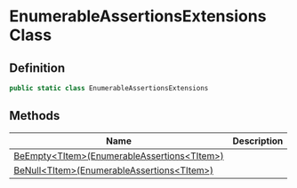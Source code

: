 # EnumerableAssertionsExtensions Class
## Definition

```c#
public static class EnumerableAssertionsExtensions
```

## Methods

| Name | Description |
| ---- | ----------- |
| [BeEmpty&lt;TItem&gt;(EnumerableAssertions&lt;TItem&gt;)](MrKWatkins.Assertions.EnumerableAssertionsExtensions.BeEmpty.md) |  |
| [BeNull&lt;TItem&gt;(EnumerableAssertions&lt;TItem&gt;)](MrKWatkins.Assertions.EnumerableAssertionsExtensions.BeNull.md) |  |

